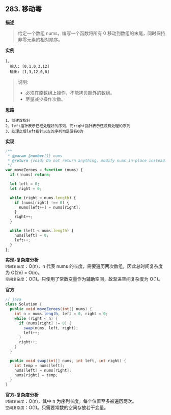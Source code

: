 ## 283. 移动零

**描述**

> 给定一个数组 nums，编写一个函数将所有 0 移动到数组的末尾，同时保持非零元素的相对顺序。

**实例**

```
1、
  输入: [0,1,0,3,12]
  输出: [1,3,12,0,0]
```

> 说明:
>
> - 必须在原数组上操作，不能拷贝额外的数组。
> - 尽量减少操作次数。

**思路**

```
1、创建双指针
2、left指针表示已经处理好的序列，而right指针表示还没有处理的序列
3、处理之后left指针以左的序列均是没有0的
```

**实现**

```js
/**
 * @param {number[]} nums
 * @return {void} Do not return anything, modify nums in-place instead.
 */
var moveZeroes = function (nums) {
  if (!nums) return;

  let left = 0;
  let right = 0;

  while (right < nums.length) {
    if (nums[right] !== 0) {
      nums[left++] = nums[right];
    }
    right++;
  }

  while (left < nums.length) {
    nums[left] = 0;
    left++;
  }
};
```

**实现-复杂度分析**  
`时间复杂度`：O(n)，n 代表 nums 的长度，需要遍历两次数组，因此总时间复杂度为 O(2n) = O(n)。  
`空间复杂度`：O(1)。只使用了常数变量作为辅助空间，故渐进空间复杂度为 O(1)。

**官方**

```java
// java
class Solution {
  public void moveZeroes(int[] nums) {
    int n = nums.length, left = 0, right = 0;
    while (right < n) {
      if (nums[right] != 0) {
        swap(nums, left, right);
        left++;
      }
      right++;
    }
  }

  public void swap(int[] nums, int left, int right) {
    int temp = nums[left];
    nums[left] = nums[right];
    nums[right] = temp;
  }
}

```

**官方-复杂度分析**  
`时间复杂度`：O(n)，其中 n 为序列长度。每个位置至多被遍历两次。  
`空间复杂度`：O(1)。只需要常数的空间存放若干变量。
